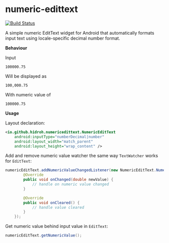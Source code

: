 # numeric-edittext

[![Build Status](https://travis-ci.org/hidroh/numeric-edittext.svg?branch=master)](https://travis-ci.org/hidroh/numeric-edittext)

A simple numeric EditText widget for Android that automatically formats input text using locale-specific decimal number format.

**Behaviour**

Input

    100000.75

Will be displayed as

    100,000.75

With numeric value of

    100000.75

**Usage**

Layout declaration:

```xml
<io.github.hidroh.numericedittext.NumericEditText
    android:inputType="numberDecimal|number"
    android:layout_width="match_parent"
    android:layout_height="wrap_content" />
```

Add and remove numeric value watcher the same way `TextWatcher` works for `EditText`:

```java
numericEditText.addNumericValueChangedListener(new NumericEditText.NumericValueWatcher() {
        @Override
        public void onChanged(double newValue) {
            // handle on numeric value changed
        }

        @Override
        public void onCleared() {
            // handle value cleared
        }
    });
```

Get numeric value behind input value in `EditText`:

```java
numericEditText.getNumericValue();
```
